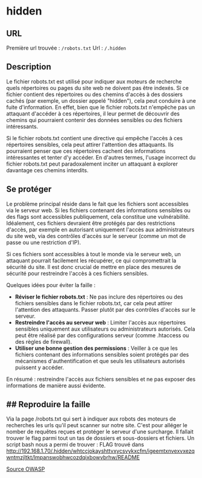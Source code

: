 # hidden

## URL

Première url trouvée : `/robots.txt`
Url : `/.hidden`

## Description

Le fichier robots.txt est utilisé pour indiquer aux moteurs de recherche quels répertoires ou pages du site web ne doivent pas être indexés. Si ce fichier contient des répertoires ou des chemins d'accès à des dossiers cachés (par exemple, un dossier appelé "hidden"), cela peut conduire à une fuite d'information. En effet, bien que le fichier robots.txt n'empêche pas un attaquant d'accéder à ces répertoires, il leur permet de découvrir des chemins qui pourraient contenir des données sensibles ou des fichiers intéressants.

Si le fichier robots.txt contient une directive qui empêche l'accès à ces répertoires sensibles, cela peut attirer l'attention des attaquants. Ils pourraient penser que ces répertoires cachent des informations intéressantes et tenter d'y accéder. En d'autres termes, l'usage incorrect du fichier robots.txt peut paradoxalement inciter un attaquant à explorer davantage ces chemins interdits.

## Se protéger

Le problème principal réside dans le fait que les fichiers sont accessibles via le serveur web. Si les fichiers contenant des informations sensibles ou des flags sont accessibles publiquement, cela constitue une vulnérabilité. Idéalement, ces fichiers devraient être protégés par des restrictions d'accès, par exemple en autorisant uniquement l'accès aux administrateurs du site web, via des contrôles d'accès sur le serveur (comme un mot de passe ou une restriction d'IP).

Si ces fichiers sont accessibles à tout le monde via le serveur web, un attaquant pourrait facilement les récupérer, ce qui compromettrait la sécurité du site. Il est donc crucial de mettre en place des mesures de sécurité pour restreindre l'accès à ces fichiers sensibles.

Quelques idées pour éviter la faille :

- **Réviser le fichier robots.txt** : Ne pas inclure des répertoires ou des fichiers sensibles dans le fichier robots.txt, car cela peut attirer l'attention des attaquants. Passer plutôt par des contrôles d'accès sur le serveur.
- **Restreindre l'accès au serveur web** : Limiter l'accès aux répertoires sensibles uniquement aux utilisateurs ou administrateurs autorisés. Cela peut être réalisé par des configurations serveur (comme .htaccess ou des règles de firewall).
- **Utiliser une bonne gestion des permissions** : Veiller à ce que les fichiers contenant des informations sensibles soient protégés par des mécanismes d'authentification et que seuls les utilisateurs autorisés puissent y accéder.

En résumé : restreindre l'accès aux fichiers sensibles et ne pas exposer des informations de manière aussi évidente.

## ## Reproduire la faille

Via la page /robots.txt qui sert à indiquer aux robots des moteurs de recherches les urls qu'il peut scanner sur notre site. C'est pour alléger le nomber de requêtes reçues et protéger le serveur d'une surcharge.
Il fallait trouver le flag parmi tout un tas de dossiers et sous-dossiers et fichiers. Un script bash nous a permi de trouver :
FLAG trouvé dans http://192.168.1.70/.hidden/whtccjokayshttvxycsvykxcfm/igeemtxnvexvxezqwntmzjltkt/lmpanswobhwcozdqixbowvbrhw/README

[Source OWASP](https://owasp.org/www-project-web-security-testing-guide/v42/4-Web_Application_Security_Testing/01-Information_Gathering/03-Review_Webserver_Metafiles_for_Information_Leakage)


